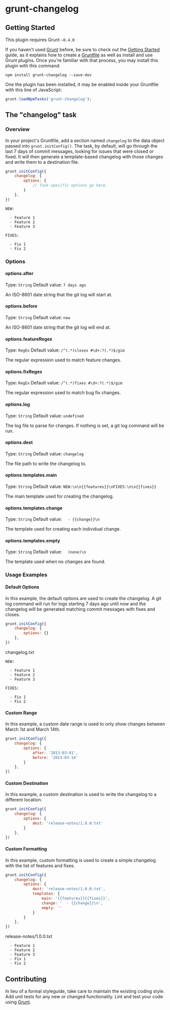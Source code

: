 # grunt-changelog

>

## Getting Started
This plugin requires Grunt `~0.4.0`

If you haven't used [Grunt](http://gruntjs.com/) before, be sure to check out the [Getting Started](http://gruntjs.com/getting-started) guide, as it explains how to create a [Gruntfile](http://gruntjs.com/sample-gruntfile) as well as install and use Grunt plugins. Once you're familiar with that process, you may install this plugin with this command:

```shell
npm install grunt-changelog --save-dev
```

One the plugin has been installed, it may be enabled inside your Gruntfile with this line of JavaScript:

```js
grunt.loadNpmTasks('grunt-changelog');
```

## The "changelog" task

### Overview
In your project's Gruntfile, add a section named `changelog` to the data object passed into `grunt.initConfig()`. The task, by default, will go through the last 7 days of commit messages, looking for issues that were closed or fixed. It will then generate a template-based changelog with those changes and write them to a destination file.

```js
grunt.initConfig({
	changelog: {
		options: {
			// Task-specific options go here.
		}
	},
})
```

```
NEW:

  - Feature 1
  - Feature 2
  - Feature 3

FIXES:

  - Fix 1
  - Fix 2
```

### Options

#### options.after
Type: `String`
Default value: `7 days ago`

An ISO-8601 date string that the git log will start at.

#### options.before
Type: `String`
Default value: `now`

An ISO-8601 date string that the git log will end at.

#### options.featureRegex
Type: `RegEx`
Default value: `/^(.*)closes #\d+:?(.*)$/gim`

The regular expression used to match feature changes.

#### options.fixRegex
Type: `RegEx`
Default value: `/^(.*)fixes #\d+:?(.*)$/gim`

The regular expression used to match bug fix changes.

#### options.log
Type: `String`
Default value: `undefined`

The log file to parse for changes. If nothing is set, a git log command will be run.

#### options.dest
Type: `String`
Default value: `changelog`

The file path to write the changelog to.

#### options.templates.main
Type: `String`
Default value: `NEW:\n\n{{features}}\nFIXES:\n\n{{fixes}}`

The main template used for creating the changelog.

#### options.templates.change
Type: `String`
Default value: `  - {{change}}\n`

The template used for creating each individual change.

#### options.templates.empty
Type: `String`
Default value: `  (none)\n`

The template used when no changes are found.

### Usage Examples

#### Default Options
In this example, the default options are used to create the changelog. A git log command will run for logs starting 7 days ago until now and the changelog will be generated matching commit messages with fixes and closes.

```js
grunt.initConfig({
	changelog: {
		options: {}
	},
})
```

changelog.txt
```
NEW:

  - Feature 1
  - Feature 2
  - Feature 3

FIXES:

  - Fix 1
  - Fix 2
```

#### Custom Range
In this example, a custom date range is used to only show changes between March 1st and March 14th.

```js
grunt.initConfig({
	changelog: {
		options: {
			after: '2013-03-01',
			before: '2013-03-14'
		}
	},
})
```

#### Custom Destination
In this example, a custom destination is used to write the changelog to a different location.

```js
grunt.initConfig({
	changelog: {
		options: {
			dest: 'release-notes/1.0.0.txt'
		}
	},
})
```

#### Custom Formatting
In this example, custom formatting is used to create a simple changelog with the list of features and fixes.

```js
grunt.initConfig({
	changelog: {
		options: {
			dest: 'release-notes/1.0.0.txt',
			templates: {
				main: '{{features}}{{fixes}}',
				change: '  - {{change}}\n',
				empty: ''
			}
		}
	},
})
```

release-notes/1.0.0.txt
```
  - Feature 1
  - Feature 2
  - Feature 3
  - Fix 1
  - Fix 2
```

## Contributing
In lieu of a formal styleguide, take care to maintain the existing coding style. Add unit tests for any new or changed functionality. Lint and test your code using [Grunt](http://gruntjs.com/).
